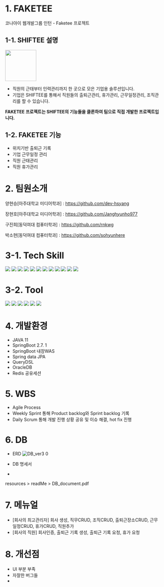 # 1. FAKETEE 
코나아이 웹개발그룹 인턴 - Faketee 프로젝트

## 1-1. SHIFTEE 설명
<img src="https://user-images.githubusercontent.com/87631304/209618027-d492e7bc-f059-46d5-9f40-d5d4c0124f46.png" width="100" height="100">

- 직원의 근태부터 인력관리까지 한 곳으로 모은 기업용 솔루션입니다.
- 기업은 SHIFTEE를 통해서 직원들의 출퇴근관리, 휴가관리, 근무일정관리, 조직관리를 할 수 있습니다. 

**FAKETEE 프로젝트는 SHIFTEE의 기능들을 클론하여 팀으로 직접 개발한 프로젝트입니다.**

## 1-2. FAKETEE 기능
- 위치기반 출퇴근 기록
- 기업 근무일정 관리
- 직원 근태관리
- 직원 휴가관리

# 2. 팀원소개
양현승[아주대학교 미디어학과] : https://github.com/dev-hsyang

장현호[아주대학교 미디어학과] : https://github.com/Janghyunho977

구진희[동덕여대 컴퓨터학과] : https://github.com/rnkwg

박소현[동덕여대 컴퓨터학과] : https://github.com/sohyunhere

# 3-1. Tech Skill
<img src="https://img.shields.io/badge/Java-007396?style=for-the-badge&logo=java&logoColor=white"/>
<img src="https://img.shields.io/badge/Spring%20Boot-6DB33F.svg?&style=for-the-badge&logo=SpringBoot&logoColor=white"/>
<img src="https://img.shields.io/badge/gradle-02303A?style=for-the-badge&logo=gradle&logoColor=white">
<img src="https://img.shields.io/badge/Spring%20Security-6DB33F.svg?&style=for-the-badge&logo=SpringSecurity&logoColor=white"/>
<img src="https://img.shields.io/badge/JPA-6DB33F.svg?&style=for-the-badge&logo=JPA&logoColor=white"/>
<img src="https://img.shields.io/badge/QueryDSL-00599C.svg?&style=for-the-badge&logo=QueryDSL&logoColor=white"/>
<img src="https://img.shields.io/badge/oracle-F80000?style=for-the-badge&logo=oracle&logoColor=white">
<img src="https://img.shields.io/badge/Redis-DC382D.svg?&style=for-the-badge&logo=Redis&logoColor=white"/>
<img src="https://img.shields.io/badge/JavaScript-F7DF1E.svg?&style=for-the-badge&logo=JavaScript&logoColor=white"/>
<img src="https://img.shields.io/badge/HTML5-E34F26.svg?&style=for-the-badge&logo=HTML5&logoColor=white"/>
<img src="https://img.shields.io/badge/jQuery-0769AD.svg?&style=for-the-badge&logo=jQuery&logoColor=white"/>
<img src="https://img.shields.io/badge/Thymleaf-007396?style=for-the-badge&logo=Thymleaf&logoColor=white"/>

# 3-2. Tool
<img src="https://img.shields.io/badge/GitHub-181717.svg?&style=for-the-badge&logo=GitHub&logoColor=white">
<img src="https://img.shields.io/badge/IntelliJ IDEA-000000.svg?style=for-the-badge&logo=IntelliJ IDEA&logoColor=white"/>
<img src="https://img.shields.io/badge/Figma-F24E1E.svg?&style=for-the-badge&logo=Figma&logoColor=white"/>
<img src="https://img.shields.io/badge/Exerd-007396?style=for-the-badge&logo=Exerd&logoColor=white"/>
<img src="https://img.shields.io/badge/SqlDeveloper-007396?style=for-the-badge&logo=SqlDelveloper&logoColor=white"/>
<img src="https://img.shields.io/badge/Microsoft Teams-6264A7.svg?&style=for-the-badge&logo=Microsoft Teams&logoColor=white">

# 4. 개발환경
- JAVA 11
- SpringBoot 2.7. 1
- SpringBoot 내장WAS
- Spring data JPA
- QueryDSL
- OracleDB
- Redis 공유세션

# 5. WBS
- Agile Process
- Weekly Sprint 통해 Product backlog와 Sprint backlog 기록
- Daily Scrum 통해 개발 진행 상황 공유 및 이슈 해결, hot fix 진행

# 6. DB
- ERD
![DB_ver3 0](https://user-images.githubusercontent.com/87631304/209628014-6d1c291b-bb83-48d9-94eb-a9047a106aee.png)

- DB 명세서
- 
resources > readMe > DB_document.pdf

# 7. 메뉴얼
- [회사의 최고관리자] 회사 생성, 직무CRUD, 조직CRUD, 출퇴근장소CRUD, 근무일정CRUD, 휴가CRUD, 직원추가
- [회사의 직원] 회사인증, 출퇴근 기록 생성, 출퇴근 기록 요청, 휴가 요청

# 8. 개선점
- UI 부분 부족
- 자잘한 버그들
- 
